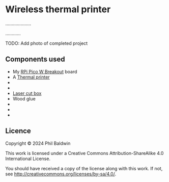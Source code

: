 # Wireless thermal printer

....................

............

TODO: Add photo of completed project

## Components used

* My [RPi Pico W Breakout](https://github.com/PhilboBaggins/rpi-pico-w-breakout) board
* A [Thermal printer](https://github.com/PhilboBaggins/components/tree/main/Printers/Thermal%20Printer)
*
*
* [Laser cut box](./Mechanical)
* Wood glue
*
*
*

## Licence

Copyright © 2024 Phil Baldwin

This work is licensed under a Creative Commons Attribution-ShareAlike 4.0 International License.

You should have received a copy of the license along with this work. If not, see <http://creativecommons.org/licenses/by-sa/4.0/>.
